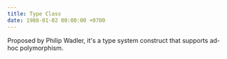```yaml
---
title: Type Class
date: 1988-01-02 00:00:00 +0700
---
```


Proposed by Philip Wadler, it's a type system construct that supports ad-hoc polymorphism.
